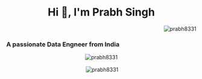 <h1 align="center">Hi 👋, I'm Prabh Singh</h1>


<p align="right"> <img src="https://komarev.com/ghpvc/?username=prabh8331&label=Profile%20views&color=0e75b6&style=flat" alt="prabh8331" /> </p>

<h3 align="left">A passionate Data Engneer from India</h3>


<p align="center"><img align="center" src="https://github-readme-streak-stats.herokuapp.com/?user=prabh8331&" alt="prabh8331" /></p>

<p align="center">&nbsp;<img align="center" src="https://github-readme-stats.vercel.app/api?username=prabh8331&show_icons=true&locale=en" alt="prabh8331" /></p>
